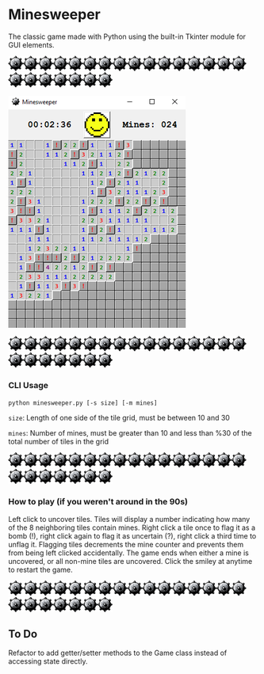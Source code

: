 # Minesweeper
The classic game made with Python using the built-in Tkinter module for GUI elements.

![](https://raw.githubusercontent.com/jpritcha3-14/minesweeper/master/mine.png)![](https://raw.githubusercontent.com/jpritcha3-14/minesweeper/master/mine.png)![](https://raw.githubusercontent.com/jpritcha3-14/minesweeper/master/mine.png)![](https://raw.githubusercontent.com/jpritcha3-14/minesweeper/master/mine.png)![](https://raw.githubusercontent.com/jpritcha3-14/minesweeper/master/mine.png)![](https://raw.githubusercontent.com/jpritcha3-14/minesweeper/master/mine.png)![](https://raw.githubusercontent.com/jpritcha3-14/minesweeper/master/mine.png)![](https://raw.githubusercontent.com/jpritcha3-14/minesweeper/master/mine.png)![](https://raw.githubusercontent.com/jpritcha3-14/minesweeper/master/mine.png)![](https://raw.githubusercontent.com/jpritcha3-14/minesweeper/master/mine.png)![](https://raw.githubusercontent.com/jpritcha3-14/minesweeper/master/mine.png)![](https://raw.githubusercontent.com/jpritcha3-14/minesweeper/master/mine.png)![](https://raw.githubusercontent.com/jpritcha3-14/minesweeper/master/mine.png)![](https://raw.githubusercontent.com/jpritcha3-14/minesweeper/master/mine.png)![](https://raw.githubusercontent.com/jpritcha3-14/minesweeper/master/mine.png)![](https://raw.githubusercontent.com/jpritcha3-14/minesweeper/master/mine.png)![](https://raw.githubusercontent.com/jpritcha3-14/minesweeper/master/mine.png)![](https://raw.githubusercontent.com/jpritcha3-14/minesweeper/master/mine.png)![](https://raw.githubusercontent.com/jpritcha3-14/minesweeper/master/mine.png)![](https://raw.githubusercontent.com/jpritcha3-14/minesweeper/master/mine.png)![](https://raw.githubusercontent.com/jpritcha3-14/minesweeper/master/mine.png)![](https://raw.githubusercontent.com/jpritcha3-14/minesweeper/master/mine.png)![](https://raw.githubusercontent.com/jpritcha3-14/minesweeper/master/mine.png)

![](https://raw.githubusercontent.com/jpritcha3-14/minesweeper/master/sample.png)

![](https://raw.githubusercontent.com/jpritcha3-14/minesweeper/master/mine.png)![](https://raw.githubusercontent.com/jpritcha3-14/minesweeper/master/mine.png)![](https://raw.githubusercontent.com/jpritcha3-14/minesweeper/master/mine.png)![](https://raw.githubusercontent.com/jpritcha3-14/minesweeper/master/mine.png)![](https://raw.githubusercontent.com/jpritcha3-14/minesweeper/master/mine.png)![](https://raw.githubusercontent.com/jpritcha3-14/minesweeper/master/mine.png)![](https://raw.githubusercontent.com/jpritcha3-14/minesweeper/master/mine.png)![](https://raw.githubusercontent.com/jpritcha3-14/minesweeper/master/mine.png)![](https://raw.githubusercontent.com/jpritcha3-14/minesweeper/master/mine.png)![](https://raw.githubusercontent.com/jpritcha3-14/minesweeper/master/mine.png)![](https://raw.githubusercontent.com/jpritcha3-14/minesweeper/master/mine.png)![](https://raw.githubusercontent.com/jpritcha3-14/minesweeper/master/mine.png)![](https://raw.githubusercontent.com/jpritcha3-14/minesweeper/master/mine.png)![](https://raw.githubusercontent.com/jpritcha3-14/minesweeper/master/mine.png)![](https://raw.githubusercontent.com/jpritcha3-14/minesweeper/master/mine.png)![](https://raw.githubusercontent.com/jpritcha3-14/minesweeper/master/mine.png)![](https://raw.githubusercontent.com/jpritcha3-14/minesweeper/master/mine.png)![](https://raw.githubusercontent.com/jpritcha3-14/minesweeper/master/mine.png)![](https://raw.githubusercontent.com/jpritcha3-14/minesweeper/master/mine.png)![](https://raw.githubusercontent.com/jpritcha3-14/minesweeper/master/mine.png)![](https://raw.githubusercontent.com/jpritcha3-14/minesweeper/master/mine.png)![](https://raw.githubusercontent.com/jpritcha3-14/minesweeper/master/mine.png)![](https://raw.githubusercontent.com/jpritcha3-14/minesweeper/master/mine.png)

### CLI Usage
`python minesweeper.py [-s size] [-m mines]`

`size`: Length of one side of the tile grid, must be between 10 and 30

`mines`: Number of mines, must be greater than 10 and less than %30 of the total number of tiles in the grid

![](https://raw.githubusercontent.com/jpritcha3-14/minesweeper/master/mine.png)![](https://raw.githubusercontent.com/jpritcha3-14/minesweeper/master/mine.png)![](https://raw.githubusercontent.com/jpritcha3-14/minesweeper/master/mine.png)![](https://raw.githubusercontent.com/jpritcha3-14/minesweeper/master/mine.png)![](https://raw.githubusercontent.com/jpritcha3-14/minesweeper/master/mine.png)![](https://raw.githubusercontent.com/jpritcha3-14/minesweeper/master/mine.png)![](https://raw.githubusercontent.com/jpritcha3-14/minesweeper/master/mine.png)![](https://raw.githubusercontent.com/jpritcha3-14/minesweeper/master/mine.png)![](https://raw.githubusercontent.com/jpritcha3-14/minesweeper/master/mine.png)![](https://raw.githubusercontent.com/jpritcha3-14/minesweeper/master/mine.png)![](https://raw.githubusercontent.com/jpritcha3-14/minesweeper/master/mine.png)![](https://raw.githubusercontent.com/jpritcha3-14/minesweeper/master/mine.png)![](https://raw.githubusercontent.com/jpritcha3-14/minesweeper/master/mine.png)![](https://raw.githubusercontent.com/jpritcha3-14/minesweeper/master/mine.png)![](https://raw.githubusercontent.com/jpritcha3-14/minesweeper/master/mine.png)![](https://raw.githubusercontent.com/jpritcha3-14/minesweeper/master/mine.png)![](https://raw.githubusercontent.com/jpritcha3-14/minesweeper/master/mine.png)![](https://raw.githubusercontent.com/jpritcha3-14/minesweeper/master/mine.png)![](https://raw.githubusercontent.com/jpritcha3-14/minesweeper/master/mine.png)![](https://raw.githubusercontent.com/jpritcha3-14/minesweeper/master/mine.png)![](https://raw.githubusercontent.com/jpritcha3-14/minesweeper/master/mine.png)![](https://raw.githubusercontent.com/jpritcha3-14/minesweeper/master/mine.png)![](https://raw.githubusercontent.com/jpritcha3-14/minesweeper/master/mine.png)

### How to play (if you weren't around in the 90s)
Left click to uncover tiles.  Tiles will display a number indicating how many of the 8 neighboring tiles contain mines.  Right click a tile once to flag it as a bomb (!), right click again to flag it as uncertain (?), right click a third time to unflag it.  Flagging tiles decrements the mine counter and prevents them from being left clicked accidentally.  The game ends when either a mine is uncovered, or all non-mine tiles are uncovered.  Click the smiley at anytime to restart the game.

![](https://raw.githubusercontent.com/jpritcha3-14/minesweeper/master/mine.png)![](https://raw.githubusercontent.com/jpritcha3-14/minesweeper/master/mine.png)![](https://raw.githubusercontent.com/jpritcha3-14/minesweeper/master/mine.png)![](https://raw.githubusercontent.com/jpritcha3-14/minesweeper/master/mine.png)![](https://raw.githubusercontent.com/jpritcha3-14/minesweeper/master/mine.png)![](https://raw.githubusercontent.com/jpritcha3-14/minesweeper/master/mine.png)![](https://raw.githubusercontent.com/jpritcha3-14/minesweeper/master/mine.png)![](https://raw.githubusercontent.com/jpritcha3-14/minesweeper/master/mine.png)![](https://raw.githubusercontent.com/jpritcha3-14/minesweeper/master/mine.png)![](https://raw.githubusercontent.com/jpritcha3-14/minesweeper/master/mine.png)![](https://raw.githubusercontent.com/jpritcha3-14/minesweeper/master/mine.png)![](https://raw.githubusercontent.com/jpritcha3-14/minesweeper/master/mine.png)![](https://raw.githubusercontent.com/jpritcha3-14/minesweeper/master/mine.png)![](https://raw.githubusercontent.com/jpritcha3-14/minesweeper/master/mine.png)![](https://raw.githubusercontent.com/jpritcha3-14/minesweeper/master/mine.png)![](https://raw.githubusercontent.com/jpritcha3-14/minesweeper/master/mine.png)![](https://raw.githubusercontent.com/jpritcha3-14/minesweeper/master/mine.png)![](https://raw.githubusercontent.com/jpritcha3-14/minesweeper/master/mine.png)![](https://raw.githubusercontent.com/jpritcha3-14/minesweeper/master/mine.png)![](https://raw.githubusercontent.com/jpritcha3-14/minesweeper/master/mine.png)![](https://raw.githubusercontent.com/jpritcha3-14/minesweeper/master/mine.png)![](https://raw.githubusercontent.com/jpritcha3-14/minesweeper/master/mine.png)![](https://raw.githubusercontent.com/jpritcha3-14/minesweeper/master/mine.png)

## To Do
Refactor to add getter/setter methods to the Game class instead of accessing state directly.

